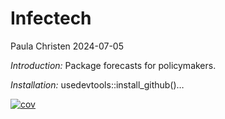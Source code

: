 Infectech
================
Paula Christen
2024-07-05

*Introduction:* Package forecasts for policymakers. 

*Installation:* usedevtools::install_github()… 

[![cov](https://we-cli.github.io/jayin/badges/coverage.svg)](https://github.com/we-cli/jayin/actions)
